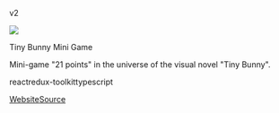 v2

![](/documentation/ja/assets/ideal-img/tiny-bunny.dd60f55.640.png)

Tiny Bunny Mini Game

Mini-game "21 points" in the universe of the visual novel "Tiny Bunny".

reactredux-toolkittypescript

[Website](https://sanua356.github.io/tiny-bunny/)[Source](https://github.com/sanua356/tiny-bunny)
